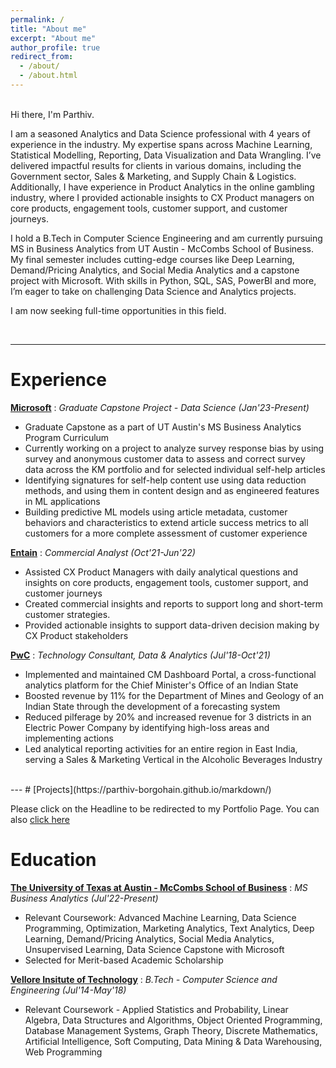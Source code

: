 ```yaml
---
permalink: /
title: "About me"
excerpt: "About me"
author_profile: true
redirect_from: 
  - /about/
  - /about.html
---
```


<br>Hi there, I'm Parthiv. <br>

I am a seasoned Analytics and Data Science professional with 4 years of experience in the industry. My expertise spans across Machine Learning, Statistical Modelling, Reporting, Data Visualization and Data Wrangling. I’ve delivered impactful results for clients in various domains, including the Government sector, Sales & Marketing, and Supply Chain & Logistics. Additionally, I have experience in Product Analytics in the online gambling industry, where I provided actionable insights to CX Product managers on core products, engagement tools, customer support, and customer journeys.

I hold a B.Tech in Computer Science Engineering and am currently pursuing MS in Business Analytics from UT Austin - McCombs School of Business. My final semester includes cutting-edge courses like Deep Learning, Demand/Pricing Analytics, and Social Media Analytics and a capstone project with Microsoft. With skills in Python, SQL, SAS, PowerBI and more, I’m eager to take on challenging Data Science and Analytics projects. 

I am now seeking full-time opportunities in this field.

<br>

---

# Experience

**[Microsoft](https://www.microsoft.com/)** : _Graduate Capstone Project - Data Science (Jan'23-Present)_
  * Graduate Capstone as a part of UT Austin's MS Business Analytics Program Curriculum
  * Currently working on a project to analyze survey response bias by using survey and anonymous customer data to assess and correct survey data across the KM portfolio and for selected individual self-help articles 
  * Identifying signatures for self-help content use using data reduction methods, and using them in content design and as engineered features in ML applications
  * Building predictive ML models using article metadata, customer behaviors and characteristics to extend article success metrics to all customers for a more complete assessment of customer experience

**[Entain](https://www.entaingroup.com/)** : _Commercial Analyst (Oct'21-Jun'22)_
  * Assisted CX Product Managers with daily analytical questions and insights on core products, engagement tools, customer support, and customer journeys
  * Created commercial insights and reports to support long and short-term customer strategies.
  * Provided actionable insights to support data-driven decision making by CX Product stakeholders

**[PwC](https://www.pwc.in/)** : _Technology Consultant, Data & Analytics (Jul'18-Oct'21)_
  * Implemented and maintained CM Dashboard Portal, a cross-functional analytics platform for the Chief Minister's Office of an Indian State
  * Boosted revenue by 11% for the Department of Mines and Geology of an Indian State through the development of a forecasting system
  * Reduced pilferage by 20% and increased revenue for 3 districts in an Electric Power Company by identifying high-loss areas and implementing actions
  * Led analytical reporting activities for an entire region in East India, serving a Sales & Marketing Vertical in the Alcoholic Beverages Industry

<br>
---
# [Projects](https://parthiv-borgohain.github.io/markdown/) 

Please click on the Headline to be redirected to my Portfolio Page. You can also [click here](https://parthiv-borgohain.github.io/markdown/)

# Education

**[The University of Texas at Austin - McCombs School of Business](https://www.mccombs.utexas.edu/)** : _MS Business Analytics (Jul'22-Present)_
  * Relevant Coursework: Advanced Machine Learning, Data Science Programming, Optimization, Marketing Analytics, Text Analytics, Deep Learning, Demand/Pricing Analytics, Social Media Analytics, Unsupervised Learning, Data Science Capstone with Microsoft
  * Selected for Merit-based Academic Scholarship
  
**[Vellore Insitute of Technology](https://www.vit.ac.in/)** : _B.Tech - Computer Science and Engineering (Jul'14-May'18)_
  * Relevant Coursework - Applied Statistics and Probability, Linear Algebra, Data Structures and Algorithms, Object Oriented Programming, Database Management Systems, Graph Theory, Discrete Mathematics, Artificial Intelligence, Soft Computing, Data Mining & Data Warehousing, Web Programming

